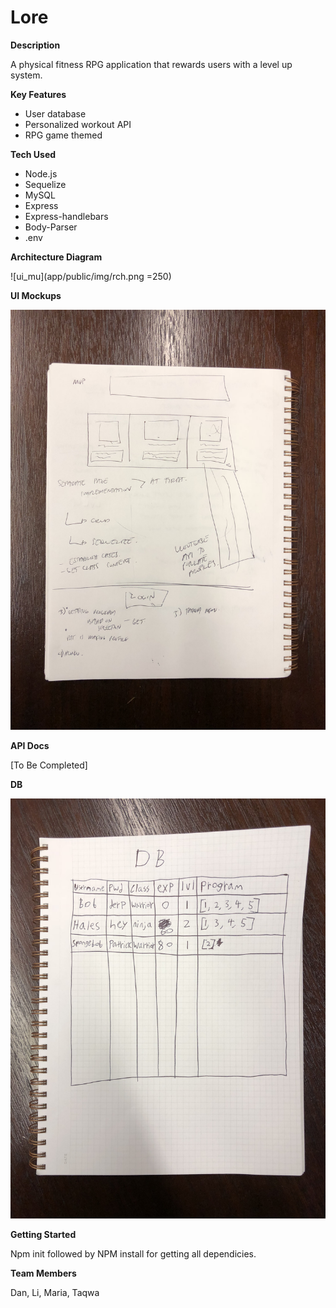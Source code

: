 # Lore
**Description**

A physical fitness RPG application that rewards users with a level up system.

**Key Features**

- User database
- Personalized workout API
- RPG game themed

**Tech Used**

- Node.js
- Sequelize
- MySQL
- Express
- Express-handlebars
- Body-Parser
- .env

**Architecture Diagram**

![ui_mu](app/public/img/rch.png =250)

**UI Mockups**

![ui_mu](app/public/img/ui_mu.jpeg)

**API Docs**

[To Be Completed]

**DB**

![db_sketch](app/public/img/db_sketch.jpeg)

**Getting Started**

Npm init followed by NPM install for getting all dependicies.

**Team Members**

Dan, Li, Maria, Taqwa
